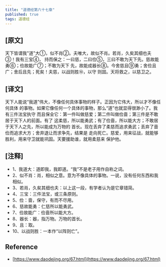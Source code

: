 ```yaml
---
title: "道德经第六十七章"
published: true
tags: 道德经
---
```


## [原文]

天下皆谓我"道"大①，似不肖②。夫唯大，故似不肖。若肖，久矣其细也夫③！我有三宝④，
持而保之：一曰慈，二曰俭⑤，三曰不敢为天下先。慈故能勇⑥；俭故能广⑦；不敢为天下
先，故能成器长⑧。今舍慈且⑨勇；舍俭且广；舍后且先；死矣！夫慈，以战则胜⑩，以守
则固。天将救之，以慈卫之。

## [译文]

天下人能说“我道”伟大，不像任何具体事物的样子。正因为它伟大，所以才不像任何具体
的事物。如果它像任何一个具体的事物，那么“道”也就显得很渺小了。我有三件法宝执守
而且保全它：第一件叫做慈爱；第二件叫做俭啬；第三件是不敢居于天下人的前面。有了
这柔慈，所以能勇武；有了俭啬，所以能大方；不敢居于天下人之先，所以能成为万物的
首长。现在丢弃了柔慈而追求勇武；丢弃了啬俭而追求大方；舍弃退让而求争先，结果是
走向死亡。慈爱，用来征战，就能够胜利，用来守卫就能巩固。天要援助谁，就用柔慈来
保护他。

## [注释]

- 1、我道大：道即我，我即道。“我”不是老子用作自称之词。
- 2、似不肖：肖，相似之意。意为不像具体的事物。一说，没有任何东西和我相似。
- 3、若肖，久矣其细也夫：以上这一段，有学者认为是它章错简。
- 4、三宝：三件法宝，或三条原则。
- 5、俭：啬，保守，有而不尽用。
- 6、慈故能勇：仁慈所以能勇武。
- 7、俭故能广：俭啬所以能大方。
- 8、器长：器，指万物。万物的首长。
- 9、且：取。
- 10、以战则胜：一本作“以阵则亡”。

## Reference

- [https://www.daodejing.org/67.html](https://www.daodejing.org/67.html)